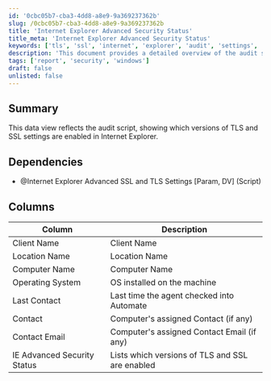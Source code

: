```yaml
---
id: '0cbc05b7-cba3-4dd8-a8e9-9a369237362b'
slug: /0cbc05b7-cba3-4dd8-a8e9-9a369237362b
title: 'Internet Explorer Advanced Security Status'
title_meta: 'Internet Explorer Advanced Security Status'
keywords: ['tls', 'ssl', 'internet', 'explorer', 'audit', 'settings', 'security']
description: 'This document provides a detailed overview of the audit script that reflects the TLS and SSL settings enabled in Internet Explorer. It includes dependencies, a summary of the data view, and the columns used in the report.'
tags: ['report', 'security', 'windows']
draft: false
unlisted: false
---
```


## Summary

This data view reflects the audit script, showing which versions of TLS and SSL settings are enabled in Internet Explorer.

## Dependencies

- @Internet Explorer Advanced SSL and TLS Settings [Param, DV] (Script)

## Columns

| Column                      | Description                                       |
|-----------------------------|---------------------------------------------------|
| Client Name                 | Client Name                                       |
| Location Name               | Location Name                                     |
| Computer Name               | Computer Name                                     |
| Operating System            | OS installed on the machine                       |
| Last Contact                | Last time the agent checked into Automate         |
| Contact                     | Computer's assigned Contact (if any)             |
| Contact Email               | Computer's assigned Contact Email (if any)       |
| IE Advanced Security Status  | Lists which versions of TLS and SSL are enabled   |